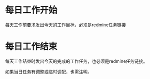 # 每日工作开始

每天工作前要求发出今天的工作目标，必须是redmine任务链接

# 每日工作结束

每天工作结束时发出今天的完成的工作任务，也必须是redmine任务链接。

如果当日任务有调整或临时调配，也需注明。





